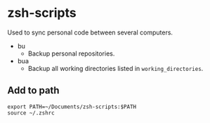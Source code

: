 # zsh-scripts

Used to sync personal code between several computers.

- bu
  - Backup personal repositories.
- bua
  - Backup all working directories listed in `working_directories`.

## Add to path

```
export PATH=~/Documents/zsh-scripts:$PATH
source ~/.zshrc
```
